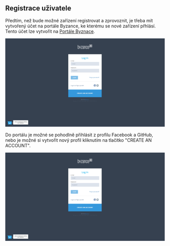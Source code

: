 ## Registrace uživatele

Předtím, než bude možné zařízení registrovat a zprovoznit, je třeba mít vytvořený účet na portále Byzance, ke kterému se nové zařízení přhlásí. Tento účet lze vytvořit na [Portále Byznace](http://byzance.cz).

![](/images/zaciname/login.PNG)

Do portálu je možné se pohodlně přihlásit z profilu Facebook a GitHub, nebo je možné si vytvořit nový profil kliknutím na tlačítko "CREATE AN ACCOUNT".



![](/images/zaciname/login.PNG)

